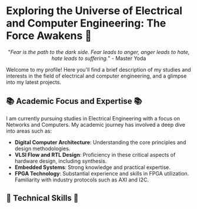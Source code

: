 # Exploring the Universe of Electrical and Computer Engineering: The Force Awakens 🌌

<p align="center">
  "<i>Fear is the path to the dark side. Fear leads to anger, anger leads to hate, hate leads to suffering.</i>" - Master Yoda
</p>

Welcome to my profile! Here you'll find a brief description of my studies and interests in the field of electrical and computer engineering, and a glimpse into my latest projects.

## 📚 Academic Focus and Expertise 📚
I am currently pursuing studies in Electrical Engineering with a focus on Networks and Computers. My academic journey has involved a deep dive into areas such as:
- **Digital Computer Architecture**: Understanding the core principles and design methodologies.
- **VLSI Flow and RTL Design**: Proficiency in these critical aspects of hardware design, including synthesis.
- **Embedded Systems**: Strong knowledge and practical expertise.
- **FPGA Technology**: Substantial experience and skills in FPGA utilization. Familiarity with industry protocols such as AXI and I2C.

## 🚀 Technical Skills 🚀
